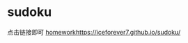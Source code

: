# sudoku
点击链接即可
[homework](https://iceforever7.github.io/sudoku/)https://iceforever7.github.io/sudoku/
